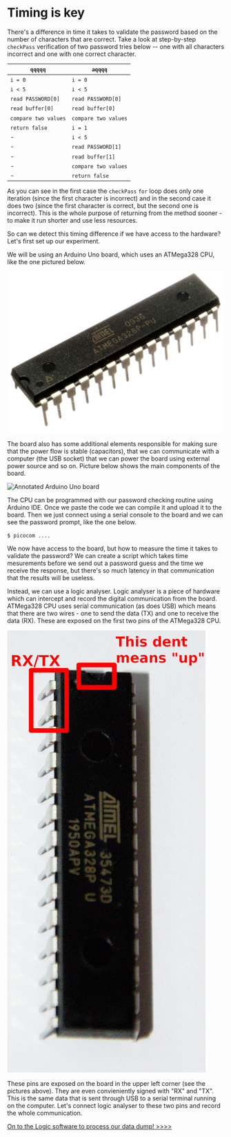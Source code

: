 # Timing is key

There's a difference in time it takes to validate the password based on the number of characters that are correct. Take a look at step-by-step `checkPass` verification of two password tries below -- one with all characters incorrect and one with one correct character.

`qqqqq` | `aqqqq`
------------ | -------------
`i = 0` | `i = 0`
`i < 5` | `i < 5`
`read PASSWORD[0]` | `read PASSWORD[0]`
`read buffer[0]` | `read buffer[0]`
`compare two values` | `compare two values`
`return false` | `i = 1`
\- | `i < 5`
\- | `read PASSWORD[1]`
\- | `read buffer[1]`
\- | `compare two values`
\- | `return false`

As you can see in the first case the `checkPass` `for` loop does only one iteration (since the first character is incorrect) and in the second case it does two (since the first character is correct, but the second one is incorrect). This is the whole purpose of returning from the method sooner - to make it run shorter and use less resources.

So can we detect this timing difference if we have access to the hardware? Let's first set up our experiment.

We will be using an Arduino Uno board, which uses an ATMega328 CPU, like the one pictured below.

![ATMega328 CPU](assets/atmega328p-pu.jpg)

The board also has some additional elements responsible for making sure that the power flow is stable (capacitors), that we can communicate with a computer (the USB socket) that we can power the board using external power source and so on. Picture below shows the main components of the board.

![Annotated Arduino Uno board](assets/arduino_uno_annotated.jpg)

The CPU can be programmed with our password checking routine using Arduino IDE. Once we paste the code we can compile it and upload it to the board. Then we just connect using a serial console to the board and we can see the password prompt, like the one below.

```
$ picocom ....
```

We now have access to the board, but how to measure the time it takes to validate the password? We can create a script which takes time mesurements before we send out a password guess and the time we receive the response, but there's so much latency in that communication that the results will be useless.

Instead, we can use a logic analyser. Logic analyser is a piece of hardware which can intercept and record the digital communication from the board. ATMega328 CPU uses serial communication (as does USB) which means that there are two wires - one to send the data (TX) and one to receive the data (RX). These are exposed on the first two pins of the ATMega328 CPU.

![Annotated ATMega CPU](assets/atmega_annotated.jpg)

These pins are exposed on the board in the upper left corner (see the pictures above). They are even convieniently signed with "RX" and "TX". This is the same data that is sent through USB to a serial terminal running on the computer. Let's connect logic analyser to these two pins and record the whole communication.


[On to the Logic software to process our data dump! >>>>](dump)
